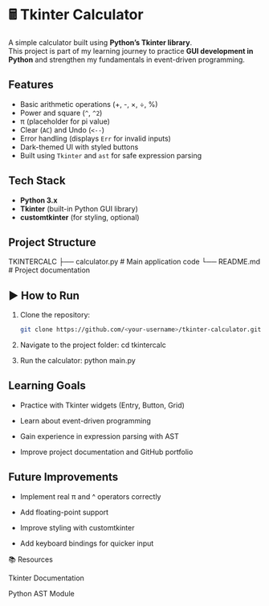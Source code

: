 # 🖩 Tkinter Calculator

A simple calculator built using **Python’s Tkinter library**.  
This project is part of my learning journey to practice **GUI development in Python** and strengthen my fundamentals in event-driven programming.



## Features
- Basic arithmetic operations (+, -, ×, ÷, %)
- Power and square (`^`, `^2`)
- π (placeholder for pi value)
- Clear (`AC`) and Undo (`<--`)
- Error handling (displays `Err` for invalid inputs)
- Dark-themed UI with styled buttons
- Built using `Tkinter` and `ast` for safe expression parsing



## Tech Stack
- **Python 3.x**
- **Tkinter** (built-in Python GUI library)
- **customtkinter** (for styling, optional)



## Project Structure
TKINTERCALC
├── calculator.py # Main application code
└── README.md # Project documentation




## ▶️ How to Run
1. Clone the repository:
   ```bash
   git clone https://github.com/<your-username>/tkinter-calculator.git

2. Navigate to the project folder:
    cd tkintercalc


3. Run the calculator:
    python main.py


## Learning Goals

- Practice with Tkinter widgets (Entry, Button, Grid)

- Learn about event-driven programming

- Gain experience in expression parsing with AST

- Improve project documentation and GitHub portfolio


## Future Improvements

- Implement real π and ^ operators correctly

- Add floating-point support

- Improve styling with customtkinter

- Add keyboard bindings for quicker input


📚 Resources

Tkinter Documentation

Python AST Module
